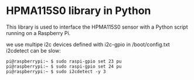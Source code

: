 # HPMA115S0 library in Python


This library is used to interface the HPMA115S0 sensor with a Python script running on a Raspberry Pi.

we use multipe i2c devices defined with i2c-gpio in /boot/config.txt
i2cdetect can be slow:
```
pi@raspberrypi:~ $ sudo raspi-gpio set 23 pu
pi@raspberrypi:~ $ sudo raspi-gpio set 24 pu
pi@raspberrypi:~ $ sudo i2cdetect -y 3
```
